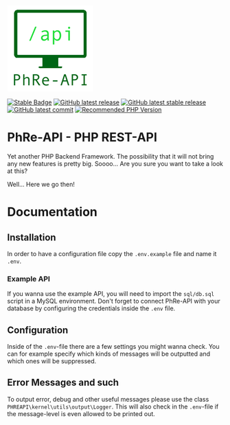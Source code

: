 ![](documentation/media/logo.png)

[![Stable Badge](https://img.shields.io/badge/Stable/Ready_for_production%3F-No-red.svg)](https://shields.io/)
[![GitHub latest release](https://badgen.net/github/release/Ruesa18/PhRe-API?label=latest%20release)](https://github.com/Ruesa18/PhRe-API/releases/)
[![GitHub latest stable release](https://badgen.net/github/release/Ruesa18/PhRe-API/stable?label=latest%20stable%20release)](https://github.com/Ruesa18/PhRe-API/releases/)
[![GitHub latest commit](https://badgen.net/github/last-commit/Ruesa18/PhRe-API)](https://github.com/Ruesa18/PhRe-API/commit/)
[![Recommended PHP Version](https://img.shields.io/badge/Recommended_PHP_Version->=8.0-blue.svg)](https://shields.io/)

# PhRe-API - PHP REST-API
Yet another PHP Backend Framework.
The possibility that it will not bring any new features is pretty big.
Soooo... Are you sure you want to take a look at this?

Well... Here we go then!

# Documentation

## Installation
In order to have a configuration file copy the `.env.example` file and name it `.env`.

### Example API
If you wanna use the example API, you will need to import the `sql/db.sql` script in a MySQL environment. Don't forget to connect PhRe-API with your database by configuring the credentials inside the `.env` file.

## Configuration
Inside of the `.env`-file there are a few settings you might wanna check.
You can for example specify which kinds of messages will be outputted and which ones will be suppressed.

## Error Messages and such
To output error, debug and other useful messages please use the class `PHREAPI\kernel\utils\output\Logger`.
This will also check in the `.env`-file if the message-level is even allowed to be printed out.
